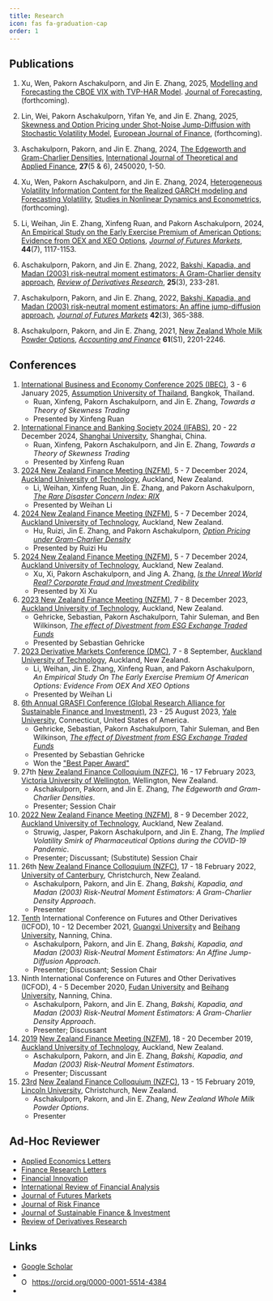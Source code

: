 ```yaml
---
title: Research
icon: fas fa-graduation-cap
order: 1
---
```


## Publications
1. Xu, Wen, Pakorn Aschakulporn, and Jin E. Zhang, 2025, [Modelling and Forecasting the CBOE VIX with TVP-HAR Model](https://doi.org/10.1002/for.3260). [Journal of Forecasting](https://onlinelibrary.wiley.com/journal/1099131X), (forthcoming).

1. Lin, Wei, Pakorn Aschakulporn, Yifan Ye, and Jin E. Zhang, 2025, [Skewness and Option Pricing under Shot-Noise Jump-Diffusion with Stochastic Volatility Model](https://doi.org/10.1080/1351847X.2025.2453750), [European Journal of Finance](https://www.tandfonline.com/journals/rejf20), (forthcoming).

1. Aschakulporn, Pakorn, and Jin E. Zhang, 2024, [The Edgeworth and Gram-Charlier Densities](https://www.worldscientific.com/share/9WKFSPNVQDQCS5DWD9I5?target=10.1142/S0219024924500201), [International Journal of Theoretical and Applied Finance](https://www.worldscientific.com/worldscinet/ijtaf), **27**(5 & 6), 2450020, 1-50.

1. Xu, Wen, Pakorn Aschakulporn, and Jin E. Zhang, 2024, [Heterogeneous Volatility Information Content for the Realized GARCH modeling and Forecasting Volatility](https://doi.org/10.1515/snde-2024-0013), [Studies in Nonlinear Dynamics and Econometrics](https://www.degruyter.com/journal/key/snde/html), (forthcoming).

1. Li, Weihan, Jin E. Zhang, Xinfeng Ruan, and Pakorn Aschakulporn, 2024, [An Empirical Study on the Early Exercise Premium of American Options: Evidence from OEX and XEO Options](https://doi.org/10.1002/fut.22508), [*Journal of Futures Markets*](https://onlinelibrary.wiley.com/journal/10969934), **44**(7), 1117-1153.

1. Aschakulporn, Pakorn, and Jin E. Zhang, 2022, [Bakshi, Kapadia, and Madan (2003) risk-neutral moment estimators: A Gram-Charlier density approach](https://link.springer.com/article/10.1007/s11147-022-09187-x), [*Review of Derivatives Research*](https://www.springer.com/journal/11147), **25**(3), 233-281.

1. Aschakulporn, Pakorn, and Jin E. Zhang, 2022, [Bakshi, Kapadia, and Madan (2003) risk-neutral moment estimators: An affine jump-diffusion approach](https://onlinelibrary.wiley.com/share/author/ECBFPGMCDSNCGXD6X6RH?target=10.1002/fut.22280), [*Journal of Futures Markets*](https://onlinelibrary.wiley.com/journal/10969934) **42**(3), 365-388.

1. Aschakulporn, Pakorn, and Jin E. Zhang, 2021, [New Zealand Whole Milk Powder Options](https://onlinelibrary.wiley.com/share/author/V3DEQPUW7F9BI8UCJPTG?target=10.1111/acfi.12660), [*Accounting and Finance*](https://onlinelibrary.wiley.com/journal/1467629x) **61**(S1), 2201-2246.



## Conferences
1. [International Business and Economy Conference 2025 (IBEC)](https://ibec-info.org/2025/conference-programme), 3 - 6 January 2025, [Assumption University of Thailand](https://www.au.edu/), Bangkok, Thailand.
    - Ruan, Xinfeng, Pakorn Aschakulporn, and Jin E. Zhang, *Towards a Theory of Skewness Trading*
    - Presented by Xinfeng Ruan
1. [International Finance and Banking Society 2024 (IFABS)](https://www.ifabs.org/ifabs2024shanghai), 20 - 22 December 2024, [Shanghai University](https://en.shu.edu.cn/), Shanghai, China.
    - Ruan, Xinfeng, Pakorn Aschakulporn, and Jin E. Zhang, *Towards a Theory of Skewness Trading*
    - Presented by Xinfeng Ruan
1. [2024 New Zealand Finance Meeting (NZFM)](https://acfr.aut.ac.nz/conferences-and-events/2024-new-zealand-finance-meeting-programme), 5 - 7 December 2024, [Auckland University of Technology](https://www.aut.ac.nz/), Auckland, New Zealand.
    - Li, Weihan, Xinfeng Ruan, Jin E. Zhang, and Pakorn Aschakulporn, [*The Rare Disaster Concern Index: RIX*](https://acfr.aut.ac.nz/__data/assets/pdf_file/0003/918408/RIX.pdf)
    - Presented by Weihan Li
1. [2024 New Zealand Finance Meeting (NZFM)](https://acfr.aut.ac.nz/conferences-and-events/2024-new-zealand-finance-meeting-programme), 5 - 7 December 2024, [Auckland University of Technology](https://www.aut.ac.nz/), Auckland, New Zealand.
    - Hu, Ruizi, Jin E. Zhang, and Pakorn Aschakulporn, [*Option Pricing under Gram-Charlier Density*](https://acfr.aut.ac.nz/__data/assets/pdf_file/0008/925874/925875_Hu_Option-Pricing-under-Gram-Charlier-Density.pdf)
    - Presented by Ruizi Hu
1. [2024 New Zealand Finance Meeting (NZFM)](https://acfr.aut.ac.nz/conferences-and-events/2024-new-zealand-finance-meeting-programme), 5 - 7 December 2024, [Auckland University of Technology](https://www.aut.ac.nz/), Auckland, New Zealand.
    - Xu, Xi, Pakorn Aschakulporn, and Jing A. Zhang, [*Is the Unreal World Real? Corporate Fraud and Investment Credibility*](https://acfr.aut.ac.nz/__data/assets/pdf_file/0010/925714/Is-the-unreal-world-real-Corporate-fraud-and-investment-credibility.pdf)
    - Presented by Xi Xu
1. [2023 New Zealand Finance Meeting (NZFM)](https://acfr.aut.ac.nz/conferences-and-events/2023-nzfm), 7 - 8 December 2023, [Auckland University of Technology](https://www.aut.ac.nz/), Auckland, New Zealand.
    - Gehricke, Sebastian, Pakorn Aschakulporn, Tahir Suleman, and Ben Wilkinson, [*The effect of Divestment from ESG Exchange Traded Funds*](https://acfr.aut.ac.nz/__data/assets/pdf_file/0006/832182/Sebastian-Gehricke-et-al-2023-ESG-ETF-Divestment-Working-Paper.pdf)
    - Presented by Sebastian Gehricke
1. [2023 Derivative Markets Conference (DMC)](https://acfr.aut.ac.nz/conferences-and-events/2023-derivative-markets-conference/dmc-2023-full-academic-programme), 7 - 8 September, [Auckland University of Technology](https://www.aut.ac.nz/), Auckland, New Zealand.
    - Li, Weihan, Jin E. Zhang, Xinfeng Ruan, and Pakorn Aschakulporn, *An Empirical Study On The Early Exercise Premium Of American Options: Evidence From OEX And XEO Options*
    - Presented by Weihan Li
1. [6th Annual GRASFI Conference (Global Research Alliance for Sustainable Finance and Investment)](https://sustainablefinancealliance.org/annual-conference/2023-schedule/), 23 - 25 August 2023, [Yale University](https://www.yale.edu/), Connecticut, United States of America.
    - Gehricke, Sebastian, Pakorn Aschakulporn, Tahir Suleman, and Ben Wilkinson, [*The effect of Divestment from ESG Exchange Traded Funds*](https://sustainablefinancealliance.org/blog/paper/the-effect-of-divestment-from-esg-exchange-traded-funds/)
    - Presented by Sebastian Gehricke
    - Won the ["Best Paper Award"](https://www.linkedin.com/posts/iigf_home-activity-7105094025321320448-D95d/)
1. 27th [New Zealand Finance Colloquium (NZFC)](https://www.nzfc.ac.nz/), 16 - 17 February 2023, [Victoria University of Wellington](https://www.wgtn.ac.nz/), Wellington, New Zealand.
    - Aschakulporn, Pakorn, and Jin E. Zhang, *The Edgeworth and Gram-Charlier Densities*.
    - Presenter; Session Chair
1. [2022 New Zealand Finance Meeting (NZFM)](https://acfr.aut.ac.nz/conferences-and-events/2022-new-zealand-finance-meeting), 8 - 9 December 2022, [Auckland University of Technology](https://www.aut.ac.nz/), Auckland, New Zealand.
    - Struwig, Jasper, Pakorn Aschakulporn, and Jin E. Zhang, *The Implied Volatility Smirk of Pharmaceutical Options during the COVID-19 Pandemic*.
    - Presenter; Discussant; (Substitute) Session Chair
1. 26th [New Zealand Finance Colloquium (NZFC)](https://www.nzfc.ac.nz/), 17 - 18 February 2022, [University of Canterbury](https://www.canterbury.ac.nz/), Christchurch, New Zealand.
    - Aschakulporn, Pakorn, and Jin E. Zhang, *Bakshi, Kapadia, and Madan (2003) Risk-Neutral Moment Estimators: A Gram-Charlier Density Approach*.
    - Presenter
1. [Tenth](https://onlinelibrary.wiley.com/pb-assets/assets/10969934/Revised_ICFOD2021%20CALL%20FOR%20PAPERS%20Final%20Version%205%20October%202021%20(003)-1633444332.pdf) International Conference on Futures and Other Derivatives (ICFOD), 10 - 12 December 2021, [Guangxi University](https://english.gxu.edu.cn/) and [Beihang University](https://ev.buaa.edu.cn/), Nanning, China.
    - Aschakulporn, Pakorn, and Jin E. Zhang, *Bakshi, Kapadia, and Madan (2003) Risk-Neutral Moment Estimators: An Affine Jump-Diffusion Approach*.
    - Presenter; Discussant; Session Chair
1. Ninth International Conference on Futures and Other Derivatives (ICFOD), 4 - 5 December 2020, [Fudan University](https://www.fudan.edu.cn/en/) and [Beihang University](https://ev.buaa.edu.cn/), Nanning, China.
    - Aschakulporn, Pakorn, and Jin E. Zhang, *Bakshi, Kapadia, and Madan (2003) Risk-Neutral Moment Estimators: A Gram-Charlier Density Approach*.
    - Presenter; Discussant
1. [2019](https://acfr.aut.ac.nz/__data/assets/pdf_file/0013/330115/2019-NEW-ZEALAND-FINANCE-MEETING-FULL-PROGRAMME-FINAL.pdf) [New Zealand Finance Meeting (NZFM)](https://acfr.aut.ac.nz/conferences-and-events/past-conferences-and-events/2019-new-zealand-finance-meeting), 18 - 20 December 2019, [Auckland University of Technology](https://www.aut.ac.nz/), Auckland, New Zealand.
    - Aschakulporn, Pakorn, and Jin E. Zhang, *Bakshi, Kapadia, and Madan (2003) Risk-Neutral Moment Estimators*.
    - Presenter; Discussant
1. [23rd](https://www.nzfc.ac.nz/documents/2019/Colloquium.pdf) [New Zealand Finance Colloquium (NZFC)](https://www.nzfc.ac.nz/), 13 - 15 February 2019, [Lincoln University](https://www.lincoln.ac.nz/), Christchurch, New Zealand.
    - Aschakulporn, Pakorn, and Jin E. Zhang, *New Zealand Whole Milk Powder Options*.
    - Presenter

<!--
## Working Papers
- Aschakulporn, Pakorn, and Jin E. Zhang, 2021, Bakshi, Kapadia, and Madan (2003) Risk-Neutral Moment Estimators: An Affine Jump-Diffusion Approach, Submitted for publication.
- Struwig, Jasper, Pakorn Aschakulporn, and Jin E. Zhang, 2021, The Implied Volatility Smirk of Johnson & Johnson Options during the 2009 H1N1 Pandemic, Under revision.
- Castaing, Andre, Pakorn Aschakulporn, and Jin E. Zhang, 2019, The Impact of Brexit on the Implied Volatility Smirk of the British Pound, Under revision.
-->

## Ad-Hoc Reviewer
- [Applied Economics Letters](https://www.tandfonline.com/journals/rael20)
- [Finance Research Letters](https://www.sciencedirect.com/journal/finance-research-letters)
- [Financial Innovation](https://jfin-swufe.springeropen.com/)
- [International Review of Financial Analysis](https://www.sciencedirect.com/journal/international-review-of-financial-analysis)
- [Journal of Futures Markets](https://onlinelibrary.wiley.com/journal/10969934)
- [Journal of Risk Finance](https://www.emeraldgrouppublishing.com/journal/jrf)
- [Journal of Sustainable Finance & Investment](https://www.tandfonline.com/journals/tsfi20)
- [Review of Derivatives Research](https://www.springer.com/journal/11147)

## Links
- [Google Scholar](https://scholar.google.co.nz/citations?user=GSjsAVAAAAAJ)
- <div itemscope itemtype="https://schema.org/Person"><a itemprop="sameAs" content="https://orcid.org/0000-0001-5514-4384" href="https://orcid.org/0000-0001-5514-4384" target="orcid.widget" rel="me noopener noreferrer" style="vertical-align:top;"><img src="https://orcid.org/sites/default/files/images/orcid_16x16.png" style="width:1em;margin-right:.5em;" alt="ORCID iD icon">https://orcid.org/0000-0001-5514-4384</a></div>
- <span id="badgeCont805"><script type="text/javascript" src="https://publons.com/mashlets?el=badgeCont805&rid=AAX-2502-2021"></script></span>
